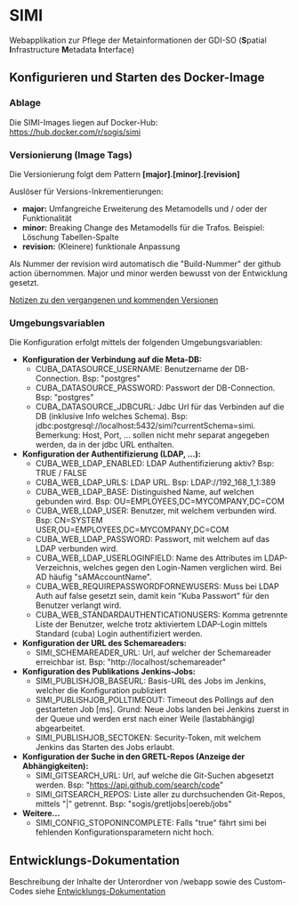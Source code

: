 # SIMI

Webapplikation zur Pflege der Metainformationen der GDI-SO (**S**patial **I**nfrastructure **M**etadata **I**nterface)

## Konfigurieren und Starten des Docker-Image

### Ablage

Die SIMI-Images liegen auf Docker-Hub: <https://hub.docker.com/r/sogis/simi>

### Versionierung (Image Tags)

Die Versionierung folgt dem Pattern **\[major\].\[minor\].\[revision\]**

Auslöser für Versions-Inkrementierungen:

* **major:** Umfangreiche Erweiterung des Metamodells und / oder der Funktionalität
* **minor:** Breaking Change des Metamodells für die Trafos. Beispiel: Löschung Tabellen-Spalte
* **revision:** (Kleinere) funktionale Anpassung

Als Nummer der revision wird automatisch die "Build-Nummer" der github action übernommen. 
Major und minor werden bewusst von der Entwicklung gesetzt.

[Notizen zu den vergangenen und kommenden Versionen](versions.md)

### Umgebungsvariablen

Die Konfiguration erfolgt mittels der folgenden Umgebungsvariablen:

* **Konfiguration der Verbindung auf die Meta-DB:**
  * CUBA_DATASOURCE_USERNAME: Benutzername der DB-Connection. Bsp: "postgres"
  * CUBA_DATASOURCE_PASSWORD: Passwort der DB-Connection. Bsp: "postgres"
  * CUBA_DATASOURCE_JDBCURL: Jdbc Url für das Verbinden auf die DB (inklusive Info welches Schema). Bsp: jdbc:postgresql://localhost:5432/simi?currentSchema=simi.   
    Bemerkung: Host, Port, ... sollen nicht mehr separat angegeben werden, da in der jdbc URL enthalten.
* **Konfiguration der Authentifizierung (LDAP, ...):**
  * CUBA_WEB_LDAP_ENABLED: LDAP Authentifizierung aktiv? Bsp: TRUE / FALSE
  * CUBA_WEB_LDAP_URLS: LDAP URL. Bsp: LDAP://192_168_1_1:389
  * CUBA_WEB_LDAP_BASE: Distinguished Name, auf welchen gebunden wird. Bsp: OU=EMPLOYEES,DC=MYCOMPANY,DC=COM
  * CUBA_WEB_LDAP_USER: Benutzer, mit welchem verbunden wird. Bsp: CN=SYSTEM USER,OU=EMPLOYEES,DC=MYCOMPANY,DC=COM
  * CUBA_WEB_LDAP_PASSWORD: Passwort, mit welchem auf das LDAP verbunden wird.
  * CUBA_WEB_LDAP_USERLOGINFIELD: Name des Attributes im LDAP-Verzeichnis, welches gegen den Login-Namen 
  verglichen wird. Bei AD häufig "sAMAccountName".
  * CUBA_WEB_REQUIREPASSWORDFORNEWUSERS: Muss bei LDAP Auth auf false gesetzt sein, damit kein "Kuba Passwort" für
  den Benutzer verlangt wird.
  * CUBA_WEB_STANDARDAUTHENTICATIONUSERS: Komma getrennte Liste der Benutzer, welche trotz aktiviertem LDAP-Login mittels Standard 
  (cuba) Login authentifiziert werden. 
* **Konfiguration der URL des Schemareaders:**
  * SIMI_SCHEMAREADER_URL: Url, auf welcher der Schemareader erreichbar ist. Bsp: "http://localhost/schemareader"
* **Konfiguration des Publikations Jenkins-Jobs:**   
  * SIMI_PUBLISHJOB_BASEURL: Basis-URL des Jobs im Jenkins, welcher die Konfiguration publiziert
  * SIMI_PUBLISHJOB_POLLTIMEOUT: Timeout des Pollings auf den gestarteten Job \[ms\]. Grund: Neue Jobs landen bei 
  Jenkins zuerst in der Queue und werden erst nach einer Weile (lastabhängig) abgearbeitet.  
  * SIMI_PUBLISHJOB_SECTOKEN: Security-Token, mit welchem Jenkins das Starten des Jobs erlaubt. 
* **Konfiguration der Suche in den GRETL-Repos (Anzeige der Abhängigkeiten):**
  * SIMI_GITSEARCH_URL: Url, auf welche die Git-Suchen abgesetzt werden. Bsp: "https://api.github.com/search/code"
  * SIMI_GITSEARCH_REPOS: Liste aller zu durchsuchenden Git-Repos, mittels "|" getrennt. Bsp: "sogis/gretljobs|oereb/jobs"
* **Weitere...**
  * SIMI_CONFIG_STOPONINCOMPLETE: Falls "true" fährt simi bei fehlenden Konfigurationsparametern nicht hoch.

## Entwicklungs-Dokumentation

Beschreibung der Inhalte der Unterordner von /webapp sowie des Custom-Codes siehe [Entwicklungs-Dokumentation](doc/development.md)


